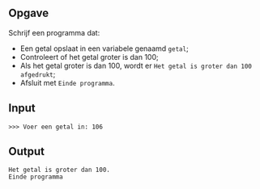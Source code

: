 ## Opgave

Schrijf een programma dat:

- Een getal opslaat in een variabele genaamd `getal`;
- Controleert of het getal groter is dan 100;
- Als het getal groter is dan 100, wordt er `Het getal is groter dan 100 afgedrukt`;
- Afsluit met `Einde programma`.

## Input

```
>>> Voer een getal in: 106

```
## Output

```
Het getal is groter dan 100.
Einde programma
```